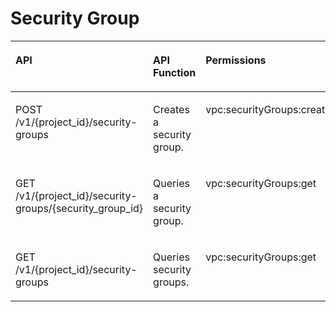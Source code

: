 # Security Group<a name="vpc_permission_0008"></a>

<a name="table127217439395"></a>
<table><thead align="left"><tr id="row3757114311393"><th class="cellrowborder" valign="top" width="53.73134328358209%" id="mcps1.1.4.1.1"><p id="p16757164323917"><a name="p16757164323917"></a><a name="p16757164323917"></a>API</p>
</th>
<th class="cellrowborder" valign="top" width="17.910447761194032%" id="mcps1.1.4.1.2"><p id="p612618713010"><a name="p612618713010"></a><a name="p612618713010"></a>API Function</p>
</th>
<th class="cellrowborder" valign="top" width="28.358208955223883%" id="mcps1.1.4.1.3"><p id="p575717435398"><a name="p575717435398"></a><a name="p575717435398"></a>Permissions</p>
</th>
</tr>
</thead>
<tbody><tr id="row475754333912"><td class="cellrowborder" valign="top" width="53.73134328358209%" headers="mcps1.1.4.1.1 "><p id="p12757143203913"><a name="p12757143203913"></a><a name="p12757143203913"></a>POST /v1/{project_id}/security-groups</p>
</td>
<td class="cellrowborder" valign="top" width="17.910447761194032%" headers="mcps1.1.4.1.2 "><p id="p61261475013"><a name="p61261475013"></a><a name="p61261475013"></a>Creates a security group.</p>
</td>
<td class="cellrowborder" valign="top" width="28.358208955223883%" headers="mcps1.1.4.1.3 "><p id="p1391450143917"><a name="p1391450143917"></a><a name="p1391450143917"></a>vpc:securityGroups:create</p>
</td>
</tr>
<tr id="row14757144317398"><td class="cellrowborder" valign="top" width="53.73134328358209%" headers="mcps1.1.4.1.1 "><p id="p19757243113915"><a name="p19757243113915"></a><a name="p19757243113915"></a>GET /v1/{project_id}/security-groups/{security_group_id}</p>
</td>
<td class="cellrowborder" valign="top" width="17.910447761194032%" headers="mcps1.1.4.1.2 "><p id="p1212614710015"><a name="p1212614710015"></a><a name="p1212614710015"></a>Queries a security group.</p>
</td>
<td class="cellrowborder" valign="top" width="28.358208955223883%" headers="mcps1.1.4.1.3 "><p id="p108251851153916"><a name="p108251851153916"></a><a name="p108251851153916"></a>vpc:securityGroups:get</p>
</td>
</tr>
<tr id="row1975744313399"><td class="cellrowborder" valign="top" width="53.73134328358209%" headers="mcps1.1.4.1.1 "><p id="p3757134393913"><a name="p3757134393913"></a><a name="p3757134393913"></a>GET /v1/{project_id}/security-groups</p>
</td>
<td class="cellrowborder" valign="top" width="17.910447761194032%" headers="mcps1.1.4.1.2 "><p id="p111266710018"><a name="p111266710018"></a><a name="p111266710018"></a>Queries security groups.</p>
</td>
<td class="cellrowborder" valign="top" width="28.358208955223883%" headers="mcps1.1.4.1.3 "><p id="p125905318398"><a name="p125905318398"></a><a name="p125905318398"></a>vpc:securityGroups:get</p>
</td>
</tr>
</tbody>
</table>

